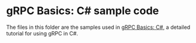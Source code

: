 # gRPC Basics: C# sample code

The files in this folder are the samples used in [gRPC Basics: C#][],
a detailed tutorial for using gRPC in C#.

[gRPC Basics: C#]:https://grpc.io/docs/tutorials/basic/csharp.html
